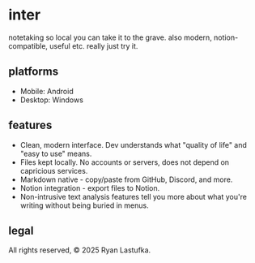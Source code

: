 # inter
notetaking so local you can take it to the grave. also modern, notion-compatible, useful etc. really just try it.

## platforms
* Mobile: Android
* Desktop: Windows

## features
* Clean, modern interface. Dev understands what "quality of life" and "easy to use" means. 
* Files kept locally. No accounts or servers, does not depend on capricious services.
* Markdown native - copy/paste from GitHub, Discord, and more.  
* Notion integration - export files to Notion. 
* Non-intrusive text analysis features tell you more about what you're writing without being buried in menus.  

## legal
All rights reserved, © 2025 Ryan Lastufka. 